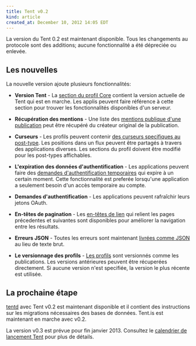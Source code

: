 ```yaml
---
title: Tent v0.2
kind: article
created_at: December 10, 2012 14:05 EDT
---
```


La version du Tent 0.2 est maintenant disponible. Tous les changements au protocole sont des additions; aucune fonctionnalité a été dépreciée ou enlevée.

## Les nouvelles

La nouvelle version ajoute plusieurs fonctionnalités:

 - **Version Tent** - La [section du profil Core](/docs/info-types#core) contient la version actuelle de Tent qui est en marche. Les applis peuvent faire référence à cette section pour trouver les fonctionnalités disponibles d'un serveur.

 - **Récupération des mentions** - Une liste des [mentions publique d'une publication](/docs/app-server#get-postsidementions) peut être récupéré du créateur original de la publication.

 - **Curseurs** - Les profils peuvent contenir [des curseurs specifiques au post-type](/docs/info-types#cursor). Les positions dans un flux peuvent être partagés à travers des applications diverses. Les sections du profil doivent être modifié pour les post-types affichables.

 - **L'expiration des données d'authentification** - Les applications peuvent faire des [demandes d'authentification temporaires](/docs/app-auth#request-parameters) qui expire à un certain moment. Cette fonctionnalité est preferée lorsqu'une application a seulement besoin d'un accès temporaire au compte.

 - **Demandes d'authentification** - Les applications peuvent rafraîchir leurs jetons OAuth. 

 - **En-têtes de pagination** - Les [en-têtes de lien](/docs/app-server#get-posts) qui relient les pages précedentes et suivantes sont disponibles pour améliorer la navigation entre les résultats.

 - **Erreurs JSON** - Toutes les erreurs sont maintenant [livrées comme JSON](/docs/server-protocol#error-responses) au lieu de texte brut.

 - **Le versionnage des profils** - [Les profils](/docs/app-server#get-profiletype) sont versionnés comme les publications. Les versions antérieures peuvent être récuperées directement. Si aucune version n'est specifiée, la version le plus récente est utilisée.

## La prochaine étape

[tentd](https://github.com/tent/tentd-admin) avec Tent v0.2 est maintenant disponible et il contient des instructions sur les migrations nécessaires des bases de données. Tent.is est maintenant en marche avec v0.2.

La version v0.3 est prévue pour fin janvier 2013. Consultez le [calendrier de lancement Tent](https://tent.io/blog/tent-roadmap) pour plus de détails.